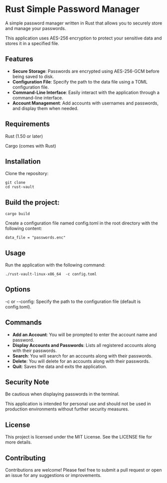 # Rust Simple Password Manager

A simple password manager written in Rust that allows you to securely store 
and manage your passwords. 

This application uses AES-256 encryption to protect your sensitive data 
and stores it in a specified file.

## Features

- **Secure Storage**: Passwords are encrypted using AES-256-GCM before being saved to disk.
- **Configuration File**: Specify the path to the data file using a TOML configuration file.
- **Command-Line Interface**: Easily interact with the application through a command-line interface.
- **Account Management**: Add accounts with usernames and passwords, and display them when needed.

## Requirements
Rust (1.50 or later)

Cargo (comes with Rust)

## Installation
Clone the repository:
```
git clone 
cd rust-vault
````


## Build the project:
```
cargo build
```
Create a configuration file named config.toml in the root directory with the following content:

```
data_file = "passwords.enc"
```

## Usage
Run the application with the following command:

```
./rust-vault-linux-x86_64  -c config.toml
```

## Options
-c or --config: Specify the path to the configuration file (default is config.toml).

## Commands

- **Add an Account**: You will be prompted to enter the account name and password.
- **Display Accounts and Passwords**: Lists all registered accounts along with their passwords.
- **Search**: You will search for an accounts along with their passwords.
- **Delete**: You will delete for an accounts along with their passwords.
- **Quit**: Saves the data and exits the application.

## Security Note
Be cautious when displaying passwords in the terminal. 

This application is intended for personal use and should not be used in production 
environments without further security measures.

## License
This project is licensed under the MIT License. See the LICENSE file for more details.

## Contributing
Contributions are welcome! Please feel free to submit a pull request or open an 
issue for any suggestions or improvements.
